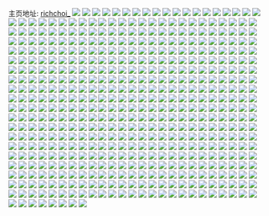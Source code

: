 主页地址: [richchoi_](https://weibo.com/u/5309980436) 
![](https://wx4.sinaimg.cn/mw2000/005Nm8tKgy1h9pk8txgllj30u01400z6.jpg) 
![](https://wx4.sinaimg.cn/mw2000/005Nm8tKgy1h9pk8vg5ffj30u00u0n3h.jpg) 
![](https://wx4.sinaimg.cn/mw2000/005Nm8tKgy1h9pk8tgv6hj30u0140akf.jpg) 
![](https://wx4.sinaimg.cn/mw2000/005Nm8tKgy1h9pk8uibvbj30u01c40zq.jpg) 
![](https://wx4.sinaimg.cn/mw2000/005Nm8tKly1h9nf354ruaj31s035s1kz.jpg) 
![](https://wx4.sinaimg.cn/mw2000/005Nm8tKly1h9nf3k0vruj32c0340kjm.jpg) 
![](https://wx4.sinaimg.cn/mw2000/005Nm8tKly1h9nf396wrhj32c0340u0y.jpg) 
![](https://wx4.sinaimg.cn/mw2000/005Nm8tKly1h9nf4o0bbkj32c03401ky.jpg) 
![](https://wx4.sinaimg.cn/mw2000/005Nm8tKly1h9nf2z9wl0j31lv35q1ky.jpg) 
![](https://wx4.sinaimg.cn/mw2000/005Nm8tKly1h9nf41la4qj32c0340e83.jpg) 
![](https://wx4.sinaimg.cn/mw2000/005Nm8tKly1h9nf361cu5j32c033ze81.jpg) 
![](https://wx4.sinaimg.cn/mw2000/005Nm8tKly1h9nf4locy4j32c0340hdu.jpg) 
![](https://wx4.sinaimg.cn/mw2000/005Nm8tKly1h9nf39z7v4j32c0340u0x.jpg) 
![](https://wx4.sinaimg.cn/mw2000/005Nm8tKly1h9lttdtbg4j30u01407cr.jpg) 
![](https://wx4.sinaimg.cn/mw2000/005Nm8tKly1h9ltte62ydj30u013j14k.jpg) 
![](https://wx4.sinaimg.cn/mw2000/005Nm8tKly1h9lttdfk9wj30u01hw12p.jpg) 
![](https://wx4.sinaimg.cn/mw2000/005Nm8tKly1h9ltteimlrj30u00yp47m.jpg) 
![](https://wx4.sinaimg.cn/mw2000/005Nm8tKly1h9ljsphlxej30u01hctpz.jpg) 
![](https://wx4.sinaimg.cn/mw2000/005Nm8tKly1h9ljsruvvhj31400u0wmw.jpg) 
![](https://wx4.sinaimg.cn/mw2000/005Nm8tKly1h9ljsonlxqj30u01hcto9.jpg) 
![](https://wx4.sinaimg.cn/mw2000/005Nm8tKly1h9ljsqdetrj30u01hcqe8.jpg) 
![](https://wx4.sinaimg.cn/mw2000/005Nm8tKly1h9jqv19dfcj30zo256hdt.jpg) 
![](https://wx4.sinaimg.cn/mw2000/005Nm8tKly1h9iqdxhmtmj31s035shdu.jpg) 
![](https://wx4.sinaimg.cn/mw2000/005Nm8tKly1h9impwjbj8j31vm2pq4qr.jpg) 
![](https://wx4.sinaimg.cn/mw2000/005Nm8tKly1h9impzqbf8j32c03407wj.jpg) 
![](https://wx4.sinaimg.cn/mw2000/005Nm8tKly1h9impmkasqj33402c07wj.jpg) 
![](https://wx4.sinaimg.cn/mw2000/005Nm8tKly1h9imq3umcbj33402c0u0y.jpg) 
![](https://wx4.sinaimg.cn/mw2000/005Nm8tKly1h9impu5xxlj32c0340e83.jpg) 
![](https://wx4.sinaimg.cn/mw2000/005Nm8tKly1h9imq28xbsj31xq2tsb2b.jpg) 
![](https://wx4.sinaimg.cn/mw2000/005Nm8tKgy1h9bv3zdz6hj31o22csqv5.jpg) 
![](https://wx4.sinaimg.cn/mw2000/005Nm8tKgy1h9bv40e2egj31w32z84qq.jpg) 
![](https://wx4.sinaimg.cn/mw2000/005Nm8tKgy1h95m54g3eaj30k00zktgl.jpg) 
![](https://wx4.sinaimg.cn/mw2000/005Nm8tKgy1h93d2x6og2j30u0140jwp.jpg) 
![](https://wx4.sinaimg.cn/mw2000/005Nm8tKgy1h8xryt47y1j30zo2564b5.jpg) 
![](https://wx4.sinaimg.cn/mw2000/005Nm8tKgy1h8xjci5klhj30v01b7aes.jpg) 
![](https://wx4.sinaimg.cn/mw2000/005Nm8tKgy1h8v6m0t0hsj30vx0qegrx.jpg) 
![](https://wx4.sinaimg.cn/mw2000/005Nm8tKgy1h8qlnekcmej328d31rnpd.jpg) 
![](https://wx4.sinaimg.cn/mw2000/005Nm8tKgy1h8pxassg16j31jk2qkkey.jpg) 
![](https://wx4.sinaimg.cn/mw2000/005Nm8tKgy1h8pxatgxhbj31jk2ji1kx.jpg) 
![](https://wx4.sinaimg.cn/mw2000/005Nm8tKgy1h8pxas54xaj30u013zwk2.jpg) 
![](https://wx4.sinaimg.cn/mw2000/005Nm8tKgy1h8pxau2hopj30u049n7wh.jpg) 
![](https://wx4.sinaimg.cn/mw2000/005Nm8tKgy1h8nbj2a69zj31bf0zkgte.jpg) 
![](https://wx4.sinaimg.cn/mw2000/005Nm8tKgy1h8l1tgv6qyj30zo256q98.jpg) 
![](https://wx4.sinaimg.cn/mw2000/005Nm8tKgy1h8k2utgraaj30sg1dndmb.jpg) 
![](https://wx4.sinaimg.cn/mw2000/005Nm8tKgy1h8k2uuafcqj30wh1l6qcq.jpg) 
![](https://wx4.sinaimg.cn/mw2000/005Nm8tKgy1h8k2utwldsj30wh1ki11g.jpg) 
![](https://wx4.sinaimg.cn/mw2000/005Nm8tKgy1h8gifz5jyfj30zo2567wh.jpg) 
![](https://wx4.sinaimg.cn/mw2000/005Nm8tKgy1h8gig2vp75j30zo2567wh.jpg) 
![](https://wx4.sinaimg.cn/mw2000/005Nm8tKgy1h8gig5gty4j30zo2564qp.jpg) 
![](https://wx4.sinaimg.cn/mw2000/005Nm8tKgy1h8gig9hmppj30zo256kjl.jpg) 
![](https://wx4.sinaimg.cn/mw2000/005Nm8tKgy1h8gigd5z27j30zo256b29.jpg) 
![](https://wx4.sinaimg.cn/mw2000/005Nm8tKgy1h8giggex5ej30zo2561kx.jpg) 
![](https://wx4.sinaimg.cn/mw2000/005Nm8tKgy1h886ih4p9oj30zo2561bs.jpg) 
![](https://wx4.sinaimg.cn/mw2000/005Nm8tKgy1h886ihyvy5j30zo1b9wkp.jpg) 
![](https://wx4.sinaimg.cn/mw2000/005Nm8tKgy1h886iijrjcj30zo0ve0ww.jpg) 
![](https://wx4.sinaimg.cn/mw2000/005Nm8tKgy1h886ij55shj30zm0rttbi.jpg) 
![](https://wx4.sinaimg.cn/mw2000/005Nm8tKgy1h886ijje8dj30zm0j4myc.jpg) 
![](https://wx4.sinaimg.cn/mw2000/005Nm8tKgy1h886ikd52rj30zm0updiy.jpg) 
![](https://wx4.sinaimg.cn/mw2000/005Nm8tKgy1h7zybcm5k0j30vr0ozgpk.jpg) 
![](https://wx4.sinaimg.cn/mw2000/005Nm8tKgy1h7ww788hmkj32ak317u0x.jpg) 
![](https://wx4.sinaimg.cn/mw2000/005Nm8tKgy1h7pydeofmbj30tu13u45q.jpg) 
![](https://wx4.sinaimg.cn/mw2000/005Nm8tKgy1h7mld44faaj33402c0x6p.jpg) 
![](https://wx4.sinaimg.cn/mw2000/005Nm8tKgy1h7lco1oummj310j1a47me.jpg) 
![](https://wx4.sinaimg.cn/mw2000/005Nm8tKgy1h7ksfwrngmj30t50feac5.jpg) 
![](https://wx4.sinaimg.cn/mw2000/005Nm8tKgy1h7ksftyoe8j328r315u0x.jpg) 
![](https://wx4.sinaimg.cn/mw2000/005Nm8tKgy1h7iqz0zhmrj30u00pagnv.jpg) 
![](https://wx4.sinaimg.cn/mw2000/005Nm8tKgy1h7g5aqkhsdj30j80j2acl.jpg) 
![](https://wx4.sinaimg.cn/mw2000/005Nm8tKgy1h7g5atvvy2j33402c04qr.jpg) 
![](https://wx4.sinaimg.cn/mw2000/005Nm8tKgy1h7g5av5xosj311t12on98.jpg) 
![](https://wx4.sinaimg.cn/mw2000/005Nm8tKgy1h7dfjx79sbj30qh0xj11m.jpg) 
![](https://wx4.sinaimg.cn/mw2000/005Nm8tKgy1h7dfjws1agj31g91xo1ct.jpg) 
![](https://wx4.sinaimg.cn/mw2000/005Nm8tKgy1h7dfjwb4ypj31ja1dqaty.jpg) 
![](https://wx4.sinaimg.cn/mw2000/005Nm8tKgy1h7cp8kjd2gj30zm0ngjvj.jpg) 
![](https://wx4.sinaimg.cn/mw2000/005Nm8tKgy1h7cp8lb9osj30zn14vmya.jpg) 
![](https://wx4.sinaimg.cn/mw2000/005Nm8tKgy1h7bvgxv1g1j30tf1f2txy.jpg) 
![](https://wx4.sinaimg.cn/mw2000/005Nm8tKgy1h7bvhkk5oij32c02c0npd.jpg) 
![](https://wx4.sinaimg.cn/mw2000/005Nm8tKgy1h7bvgrilewj32c03407wk.jpg) 
![](https://wx4.sinaimg.cn/mw2000/005Nm8tKgy1h7bmyt748nj30q60zmdij.jpg) 
![](https://wx4.sinaimg.cn/mw2000/005Nm8tKgy1h7bmyre9maj32ai2ai1ky.jpg) 
![](https://wx4.sinaimg.cn/mw2000/005Nm8tKgy1h7bmzuzss8j32ho1va16s.jpg) 
![](https://wx4.sinaimg.cn/mw2000/005Nm8tKgy1h76c457asbj30zo256ne8.jpg) 
![](https://wx4.sinaimg.cn/mw2000/005Nm8tKgy1h75y6lgqjij31tu2uvu0x.jpg) 
![](https://wx4.sinaimg.cn/mw2000/005Nm8tKgy1h75y6pb24aj32c0340qv7.jpg) 
![](https://wx4.sinaimg.cn/mw2000/005Nm8tKgy1h75y6sztuwj323x2xr1ky.jpg) 
![](https://wx4.sinaimg.cn/mw2000/005Nm8tKgy1h75y6ng2mlj32c03407wi.jpg) 
![](https://wx4.sinaimg.cn/mw2000/005Nm8tKgy1h73q3cyqjnj31351g7tdj.jpg) 
![](https://wx4.sinaimg.cn/mw2000/005Nm8tKgy1h6vk64vr1wj30zo256qv5.jpg) 
![](https://wx4.sinaimg.cn/mw2000/005Nm8tKgy1h6tcw23m1lj326t33wx6q.jpg) 
![](https://wx4.sinaimg.cn/mw2000/005Nm8tKgy1h6tcvy8prij32k21pl1ky.jpg) 
![](https://wx4.sinaimg.cn/mw2000/005Nm8tKgy1h6tcvx6wj4j34mo3344qw.jpg) 
![](https://wx4.sinaimg.cn/mw2000/005Nm8tKgy1h6kaol6xl5j316o1kwtoq.jpg) 
![](https://wx4.sinaimg.cn/mw2000/005Nm8tKgy1h6kaomlvrej31ji2884qp.jpg) 
![](https://wx4.sinaimg.cn/mw2000/005Nm8tKgy1h6kaok92fxj30zm0jxdm1.jpg) 
![](https://wx4.sinaimg.cn/mw2000/005Nm8tKgy1h6kaone9t2j30u01swmz7.jpg) 
![](https://wx4.sinaimg.cn/mw2000/005Nm8tKgy1h6k1ktfzepj32c0340hdv.jpg) 
![](https://wx4.sinaimg.cn/mw2000/005Nm8tKgy1h6k19t2ehtj31401kwn9u.jpg) 
![](https://wx4.sinaimg.cn/mw2000/005Nm8tKly1h6itjo3nl2j30k00zkq3j.jpg) 
![](https://wx4.sinaimg.cn/mw2000/005Nm8tKgy1h6gtfmuiroj31vt1ujh5x.jpg) 
![](https://wx4.sinaimg.cn/mw2000/005Nm8tKgy1h6gtfg8bwsj31sc2dsnpd.jpg) 
![](https://wx4.sinaimg.cn/mw2000/005Nm8tKgy1h6gtfo13ilj31kw16ob29.jpg) 
![](https://wx4.sinaimg.cn/mw2000/005Nm8tKgy1h6gtftl73sj32c0340npg.jpg) 
![](https://wx4.sinaimg.cn/mw2000/005Nm8tKgy1h6gtfqgopnj33402c0b2b.jpg) 
![](https://wx4.sinaimg.cn/mw2000/005Nm8tKgy1h6gtfkzdnrj32801o0b29.jpg) 
![](https://wx4.sinaimg.cn/mw2000/005Nm8tKgy1h6gtn0ec9aj335s2dc7wl.jpg) 
![](https://wx4.sinaimg.cn/mw2000/005Nm8tKgy1h6d8msrge8j32bd2hzx6p.jpg) 
![](https://wx4.sinaimg.cn/mw2000/005Nm8tKgy1h6d8mqtd6cj30zo256q4q.jpg) 
![](https://wx4.sinaimg.cn/mw2000/005Nm8tKgy1h6d8mu9yq1j324q2mm4qq.jpg) 
![](https://wx4.sinaimg.cn/mw2000/005Nm8tKgy1h6axwjxfhej32c02c0x6p.jpg) 
![](https://wx4.sinaimg.cn/mw2000/005Nm8tKgy1h6axwiew3rj32aa2aa7wi.jpg) 
![](https://wx4.sinaimg.cn/mw2000/005Nm8tKgy1h68fo3cxypj31kk263as8.jpg) 
![](https://wx4.sinaimg.cn/mw2000/005Nm8tKgy1h672yjtmblj32c02tknmu.jpg) 
![](https://wx4.sinaimg.cn/mw2000/005Nm8tKgy1h66izk8mbwj32b831ckjl.jpg) 
![](https://wx4.sinaimg.cn/mw2000/005Nm8tKgy1h652zighzfj32c0340b2a.jpg) 
![](https://wx4.sinaimg.cn/mw2000/005Nm8tKgy1h6405b154pj315s1kw1jz.jpg) 
![](https://wx4.sinaimg.cn/mw2000/005Nm8tKgy1h62w3lt9znj32bz2bzhdt.jpg) 
![](https://wx4.sinaimg.cn/mw2000/005Nm8tKgy1h62w3w4vzuj32c02c04qq.jpg) 
![](https://wx4.sinaimg.cn/mw2000/005Nm8tKgy1h62w3nw1lej32c02c0x6q.jpg) 
![](https://wx4.sinaimg.cn/mw2000/005Nm8tKgy1h62w3qu2xdj32c02c0e84.jpg) 
![](https://wx4.sinaimg.cn/mw2000/005Nm8tKgy1h62w3stxtfj32c02c0kjm.jpg) 
![](https://wx4.sinaimg.cn/mw2000/005Nm8tKgy1h62w3k9tzej32c02c0npe.jpg) 
![](https://wx4.sinaimg.cn/mw2000/005Nm8tKgy1h5z2l9yqe1j32c02c0x6p.jpg) 
![](https://wx4.sinaimg.cn/mw2000/005Nm8tKgy1h5z2lfwlnkj32c02c0ang.jpg) 
![](https://wx4.sinaimg.cn/mw2000/005Nm8tKgy1h5z2lpqq74j31hc0u0k0u.jpg) 
![](https://wx4.sinaimg.cn/mw2000/005Nm8tKgy1h5wtfxjdn9j30zo256jzk.jpg) 
![](https://wx4.sinaimg.cn/mw2000/005Nm8tKgy1h5twsaovzxj329u2sr43e.jpg) 
![](https://wx4.sinaimg.cn/mw2000/005Nm8tKgy1h5twscf626j31mv1mv7np.jpg) 
![](https://wx4.sinaimg.cn/mw2000/005Nm8tKgy1h5twscu6l3j30pz0yndh6.jpg) 
![](https://wx4.sinaimg.cn/mw2000/005Nm8tKgy1h5twsdfq1nj30up1uegqi.jpg) 
![](https://wx4.sinaimg.cn/mw2000/005Nm8tKgy1h5twsdxprwj30qt10t0wd.jpg) 
![](https://wx4.sinaimg.cn/mw2000/005Nm8tKgy1h5twsegxhzj30t81fygpd.jpg) 
![](https://wx4.sinaimg.cn/mw2000/005Nm8tKgy1h5twsfauygj31371g9e6j.jpg) 
![](https://wx4.sinaimg.cn/mw2000/005Nm8tKgy1h5twsgdfzgj30sq12bk06.jpg) 
![](https://wx4.sinaimg.cn/mw2000/005Nm8tKgy1h5twsfsuh0j30se11vthu.jpg) 
![](https://wx4.sinaimg.cn/mw2000/005Nm8tKgy1h5thtkmwtfj316o1kwqi1.jpg) 
![](https://wx4.sinaimg.cn/mw2000/005Nm8tKgy1h5thtm0n5jj31om2zru0x.jpg) 
![](https://wx4.sinaimg.cn/mw2000/005Nm8tKgy1h5r9bnm6m3j30zo256h7p.jpg) 
![](https://wx4.sinaimg.cn/mw2000/005Nm8tKgy1h5qx8gqwqaj32c02c07d6.jpg) 
![](https://wx4.sinaimg.cn/mw2000/005Nm8tKgy1h5qx8nt5nzj30u00u0wo3.jpg) 
![](https://wx4.sinaimg.cn/mw2000/005Nm8tKgy1h5pnt68m7lj30tz118go6.jpg) 
![](https://wx4.sinaimg.cn/mw2000/005Nm8tKgy1h5j0xltubhj30ff0he3zn.jpg) 
![](https://wx4.sinaimg.cn/mw2000/005Nm8tKgy1h5j0x1qzl0j30zk1begsx.jpg) 
![](https://wx4.sinaimg.cn/mw2000/005Nm8tKgy1h5j0xfezh3j32c0340npf.jpg) 
![](https://wx4.sinaimg.cn/mw2000/005Nm8tKgy1h5etrsy03pj32c033zkjn.jpg) 
![](https://wx4.sinaimg.cn/mw2000/005Nm8tKgy1h5etruxav7j32bz2bznpd.jpg) 
![](https://wx4.sinaimg.cn/mw2000/005Nm8tKgy1h5etrpwgj6j32c02c01ky.jpg) 
![](https://wx4.sinaimg.cn/mw2000/005Nm8tKgy1h5etrqku4mj31kw1kwtu7.jpg) 
![](https://wx4.sinaimg.cn/mw2000/005Nm8tKgy1h5bw2jhn4yj31sc2dsb29.jpg) 
![](https://wx4.sinaimg.cn/mw2000/005Nm8tKgy1h5b8w07wo8j32c03401kz.jpg) 
![](https://wx4.sinaimg.cn/mw2000/005Nm8tKgy1h5b8vx4ycgj32c03401kz.jpg) 
![](https://wx4.sinaimg.cn/mw2000/005Nm8tKgy1h59wtetitsj32c03404qs.jpg) 
![](https://wx4.sinaimg.cn/mw2000/005Nm8tKgy1h59wtq4ggyj32c0340e83.jpg) 
![](https://wx4.sinaimg.cn/mw2000/005Nm8tKgy1h56lcw3psrj328x33x7wi.jpg) 
![](https://wx4.sinaimg.cn/mw2000/005Nm8tKgy1h54eg5ii2oj31ql2ay1kx.jpg) 
![](https://wx4.sinaimg.cn/mw2000/005Nm8tKgy1h54eg4vh0qj32572uehdu.jpg) 
![](https://wx4.sinaimg.cn/mw2000/005Nm8tKgy1h54eg6myryj32c033jkjm.jpg) 
![](https://wx4.sinaimg.cn/mw2000/005Nm8tKgy1h4zdwzliwbj31ns1munki.jpg) 
![](https://wx4.sinaimg.cn/mw2000/005Nm8tKgy1h4euedi64aj32c03407wj.jpg) 
![](https://wx4.sinaimg.cn/mw2000/005Nm8tKgy1h4eueou7zlj334023d1ky.jpg) 
![](https://wx4.sinaimg.cn/mw2000/005Nm8tKgy1h46bcr68rgj30mi0u00z9.jpg) 
![](https://wx4.sinaimg.cn/mw2000/005Nm8tKgy1h46bcpe9duj32c03407wi.jpg) 
![](https://wx4.sinaimg.cn/mw2000/005Nm8tKgy1h45ny0pz38j30zo2567c5.jpg) 
![](https://wx4.sinaimg.cn/mw2000/005Nm8tKgy1h456qg7eu1j31ba0zg79r.jpg) 
![](https://wx4.sinaimg.cn/mw2000/005Nm8tKgy1h456qf0m2qj32c0340npe.jpg) 
![](https://wx4.sinaimg.cn/mw2000/005Nm8tKgy1h456qh72bsj31ba0zg0zu.jpg) 
![](https://wx4.sinaimg.cn/mw2000/005Nm8tKgy1h456qcl4dgj31ba0zgwl9.jpg) 
![](https://wx4.sinaimg.cn/mw2000/005Nm8tKgy1h456tm2qqwj31ba0zgqct.jpg) 
![](https://wx4.sinaimg.cn/mw2000/005Nm8tKgy1h456tl8ko1j30u01hcgxo.jpg) 
![](https://wx4.sinaimg.cn/mw2000/005Nm8tKgy1h3zv67sulnj30zo0zodfy.jpg) 
![](https://wx4.sinaimg.cn/mw2000/005Nm8tKgy1h3zv686kmrj30zo0zodfy.jpg) 
![](https://wx4.sinaimg.cn/mw2000/005Nm8tKgy1h3zv5wvd8yj30zo0zodfy.jpg) 
![](https://wx4.sinaimg.cn/mw2000/005Nm8tKgy1h3zlps3zf0j31bb0qlgz5.jpg) 
![](https://wx4.sinaimg.cn/mw2000/005Nm8tKgy1h3tw6f95t4j328m28mnpd.jpg) 
![](https://wx4.sinaimg.cn/mw2000/005Nm8tKgy1h3tw6h1wyhj32bz2bz7wh.jpg) 
![](https://wx4.sinaimg.cn/mw2000/005Nm8tKgy1h3tw6cj8q5j32342oa1kx.jpg) 
![](https://wx4.sinaimg.cn/mw2000/005Nm8tKgy1h3owq9am9hj316o1kgnel.jpg) 
![](https://wx4.sinaimg.cn/mw2000/005Nm8tKgy1h3owqc60f8j31gk35stro.jpg) 
![](https://wx4.sinaimg.cn/mw2000/005Nm8tKgy1h3dazp123rj30u01hcqaj.jpg) 
![](https://wx4.sinaimg.cn/mw2000/005Nm8tKgy1h3dazph1asj30u10u0406.jpg) 
![](https://wx4.sinaimg.cn/mw2000/005Nm8tKgy1h3dazoairoj30ra1cjq9c.jpg) 
![](https://wx4.sinaimg.cn/mw2000/005Nm8tKgy1h2qhff1m0zj32560zoap8.jpg) 
![](https://wx4.sinaimg.cn/mw2000/005Nm8tKgy1h227fv7do9j30u01aedpf.jpg) 
![](https://wx4.sinaimg.cn/mw2000/005Nm8tKgy1h1yus4blbnj30u01sxair.jpg) 
![](https://wx4.sinaimg.cn/mw2000/005Nm8tKgy1h1yus6qr8cj30u80u0jul.jpg) 
![](https://wx4.sinaimg.cn/mw2000/005Nm8tKgy1h1ja5dfvo8j30zn1bbn8f.jpg) 
![](https://wx4.sinaimg.cn/mw2000/005Nm8tKgy1h1ja5czddnj30wv179dmq.jpg) 
![](https://wx4.sinaimg.cn/mw2000/005Nm8tKgy1h1ja5dvnoej30ny0vxdlr.jpg) 
![](https://wx4.sinaimg.cn/mw2000/005Nm8tKgy1h1ja5elnrqj30zn19iwus.jpg) 
![](https://wx4.sinaimg.cn/mw2000/005Nm8tKgy1h1ffvvdeaqj31o0280kjl.jpg) 
![](https://wx4.sinaimg.cn/mw2000/005Nm8tKgy1h1ffvszdshj31o0280kjl.jpg) 
![](https://wx4.sinaimg.cn/mw2000/005Nm8tKgy1h1ffvr5v22j31o0280e81.jpg) 
![](https://wx4.sinaimg.cn/mw2000/005Nm8tKgy1h1ffw1mur9j31o0280b29.jpg) 
![](https://wx4.sinaimg.cn/mw2000/005Nm8tKgy1h0sa22z8u8j326a2u1qv5.jpg) 
![](https://wx4.sinaimg.cn/mw2000/005Nm8tKgy1h0li38u033j30u0140jxn.jpg) 
![](https://wx4.sinaimg.cn/mw2000/005Nm8tKgy1h0lhys4epsj31400u0tfi.jpg) 
![](https://wx4.sinaimg.cn/mw2000/005Nm8tKgy1h0lhyrnp42j30u014iwnl.jpg) 
![](https://wx4.sinaimg.cn/mw2000/005Nm8tKgy1h0lhysjnglj30u015g13y.jpg) 
![](https://wx4.sinaimg.cn/mw2000/005Nm8tKgy1h0lhyra229j31f20u04c2.jpg) 
![](https://wx4.sinaimg.cn/mw2000/005Nm8tKgy1h07hk5vbg5j30u015uafo.jpg) 
![](https://wx4.sinaimg.cn/mw2000/005Nm8tKgy1h07hk6dim8j30u0140k13.jpg) 
![](https://wx4.sinaimg.cn/mw2000/b10c1bc2ly1h04zn254fdj208c08c749.jpg) 
![](https://wx4.sinaimg.cn/mw2000/005Nm8tKgy1h00hubrlgvj331e31ehdw.jpg) 
![](https://wx4.sinaimg.cn/mw2000/005Nm8tKgy1h00cjfya7kj30u0140jzd.jpg) 
![](https://wx4.sinaimg.cn/mw2000/005Nm8tKgy1gzz7ikj4pvj328232tqv5.jpg) 
![](https://wx4.sinaimg.cn/mw2000/005Nm8tKgy1gzz7it24aaj33402c07wi.jpg) 
![](https://wx4.sinaimg.cn/mw2000/005Nm8tKgy1gzz7iuumc4j33402c0npe.jpg) 
![](https://wx4.sinaimg.cn/mw2000/005Nm8tKgy1gzz7iou8ahj33402c0qv5.jpg) 
![](https://wx4.sinaimg.cn/mw2000/005Nm8tKgy1gzz7j0m0jnj32nm2nmqv8.jpg) 
![](https://wx4.sinaimg.cn/mw2000/005Nm8tKgy1gzz7inj5s7j32wu24bx6q.jpg) 
![](https://wx4.sinaimg.cn/mw2000/005Nm8tKgy1gzz7ir2g9kj32o926znpf.jpg) 
![](https://wx4.sinaimg.cn/mw2000/005Nm8tKgy1gzz7iw8lj1j32m61v7npd.jpg) 
![](https://wx4.sinaimg.cn/mw2000/005Nm8tKgy1gzz7ilmr09j32c03401ky.jpg) 
![](https://wx4.sinaimg.cn/mw2000/005Nm8tKgy1gzpsdedzcvj30zm17darg.jpg) 
![](https://wx4.sinaimg.cn/mw2000/005Nm8tKgy1gzpsdrn64vj30u40u0jtl.jpg) 
![](https://wx4.sinaimg.cn/mw2000/005Nm8tKly1gz52u21x53j310b1cfk70.jpg) 
![](https://wx4.sinaimg.cn/mw2000/005Nm8tKly1gz3yf3cmrpj329v29v4qt.jpg) 
![](https://wx4.sinaimg.cn/mw2000/005Nm8tKly1gz3yf5y0auj30zm150woe.jpg) 
![](https://wx4.sinaimg.cn/mw2000/005Nm8tKly1gz3yfh9ufnj31sc2dshdv.jpg) 
![](https://wx4.sinaimg.cn/mw2000/005Nm8tKly1gz3yfccvv9j31yb2o4hdw.jpg) 
![](https://wx4.sinaimg.cn/mw2000/005Nm8tKly1gz3yf5bqijj32c02nue82.jpg) 
![](https://wx4.sinaimg.cn/mw2000/005Nm8tKgy1gyofuswtncj329b2rzb29.jpg) 
![](https://wx4.sinaimg.cn/mw2000/005Nm8tKgy1gyofuxqy6yj31ny29u7wh.jpg) 
![](https://wx4.sinaimg.cn/mw2000/005Nm8tKgy1gyofvc81a4j30zo2561ky.jpg) 
![](https://wx4.sinaimg.cn/mw2000/005Nm8tKgy1gyofulwpnjj31vp19c4qp.jpg) 
![](https://wx4.sinaimg.cn/mw2000/005Nm8tKgy1gygiibz0rej30sg0sg48i.jpg) 
![](https://wx4.sinaimg.cn/mw2000/005Nm8tKgy1gygiitent6j31nn1nn4qp.jpg) 
![](https://wx4.sinaimg.cn/mw2000/005Nm8tKgy1gygiiakrivj31o02801ky.jpg) 
![](https://wx4.sinaimg.cn/mw2000/005Nm8tKgy1gygiiigk4mj30sg0sgdrn.jpg) 
![](https://wx4.sinaimg.cn/mw2000/005Nm8tKgy1gy3zsfe6jkj30mi0u0438.jpg) 
![](https://wx4.sinaimg.cn/mw2000/005Nm8tKgy1gy0l3zovc5j30u00zbgos.jpg) 
![](https://wx4.sinaimg.cn/mw2000/005Nm8tKgy1gy0l5rnq4aj30u013zgtj.jpg) 
![](https://wx4.sinaimg.cn/mw2000/005Nm8tKgy1gxzu0fynwbj33402c0kjn.jpg) 
![](https://wx4.sinaimg.cn/mw2000/005Nm8tKgy1gxzu0i8jsvj31sc2ds7wh.jpg) 
![](https://wx4.sinaimg.cn/mw2000/005Nm8tKgy1gxzu0kd36rj331s21tu0x.jpg) 
![](https://wx4.sinaimg.cn/mw2000/005Nm8tKgy1gxzu0acrrpj31w02iob29.jpg) 
![](https://wx4.sinaimg.cn/mw2000/005Nm8tKgy1gxzu0dh389j32le1uqx6p.jpg) 
![](https://wx4.sinaimg.cn/mw2000/005Nm8tKgy1gxzu0c1bg7j325r1u2kjl.jpg) 
![](https://wx4.sinaimg.cn/mw2000/005Nm8tKgy1gxzu0mo636j31o02801kx.jpg) 
![](https://wx4.sinaimg.cn/mw2000/005Nm8tKgy1gx4lizq03xj30u00u0tha.jpg) 
![](https://wx4.sinaimg.cn/mw2000/005Nm8tKgy1gx4lj175mqj30u0140ajy.jpg) 
![](https://wx4.sinaimg.cn/mw2000/005Nm8tKgy1gx4liy42j6j30u00u0wnk.jpg) 
![](https://wx4.sinaimg.cn/mw2000/005Nm8tKgy1gx4lklfdibj30u0140ahu.jpg) 
![](https://wx4.sinaimg.cn/mw2000/005Nm8tKgy1gx4lj24ed0j30u0140ak5.jpg) 
![](https://wx4.sinaimg.cn/mw2000/005Nm8tKgy1gx4liyxb2ij30u012nwpo.jpg) 
![](https://wx4.sinaimg.cn/mw2000/005Nm8tKgy1gx4lj2vgyvj30u0140wk4.jpg) 
![](https://wx4.sinaimg.cn/mw2000/005Nm8tKgy1gx4lixcbl7j30u0140gtb.jpg) 
![](https://wx4.sinaimg.cn/mw2000/005Nm8tKgy1gx4lj0jd0ij30u01407g9.jpg) 
![](https://wx4.sinaimg.cn/mw2000/005Nm8tKgy1gwzx9cd7cij32bz2bz7wj.jpg) 
![](https://wx4.sinaimg.cn/mw2000/005Nm8tKgy1gwzxbl0l4ej329n2z0kjn.jpg) 
![](https://wx4.sinaimg.cn/mw2000/005Nm8tKgy1gwzx9if0bqj32c0340u0y.jpg) 
![](https://wx4.sinaimg.cn/mw2000/005Nm8tKgy1gwzx9ogq3jj32c03401kz.jpg) 
![](https://wx4.sinaimg.cn/mw2000/005Nm8tKgy1gwzxa5q2zxj32c0340hdv.jpg) 
![](https://wx4.sinaimg.cn/mw2000/005Nm8tKly1gvtmq5c2s6j33402c0qv6.jpg) 
![](https://wx4.sinaimg.cn/mw2000/005Nm8tKly1gvtor136zkj32c0340kjm.jpg) 
![](https://wx4.sinaimg.cn/mw2000/005Nm8tKly1gvtmqpjndtj33402c07wi.jpg) 
![](https://wx4.sinaimg.cn/mw2000/005Nm8tKgy1gvtor67uldj33402c0e82.jpg) 
![](https://wx4.sinaimg.cn/mw2000/005Nm8tKgy1gvtorb73g9j31sc2ds4qq.jpg) 
![](https://wx4.sinaimg.cn/mw2000/005Nm8tKgy1gvtorj4bwdj32bz30iqv6.jpg) 
![](https://wx4.sinaimg.cn/mw2000/005Nm8tKgy1gvtorlwh7fj32c0340npe.jpg) 
![](https://wx4.sinaimg.cn/mw2000/005Nm8tKgy1gvtoronwurj32c03404qr.jpg) 
![](https://wx4.sinaimg.cn/mw2000/005Nm8tKgy1gvtoqzyvasj32c03401l0.jpg) 
![](https://wx4.sinaimg.cn/mw2000/005Nm8tKly1gvjdy2tpw5j620p2ud1ky02.jpg) 
![](https://wx4.sinaimg.cn/mw2000/005Nm8tKly1gvjdxvup7xj60wh133ak102.jpg) 
![](https://wx4.sinaimg.cn/mw2000/005Nm8tKly1gvjdy1yzpnj621g2bg1kx02.jpg) 
![](https://wx4.sinaimg.cn/mw2000/005Nm8tKly1gvjdy18f4uj626b35sqv702.jpg) 
![](https://wx4.sinaimg.cn/mw2000/005Nm8tKly1gvjdxyk7y0j62bz2c0hdv02.jpg) 
![](https://wx4.sinaimg.cn/mw2000/005Nm8tKly1gvjdy822auj628z2yvb2e02.jpg) 
![](https://wx4.sinaimg.cn/mw2000/005Nm8tKgy1gv773z1as2j60wi1ycnpd02.jpg) 
![](https://wx4.sinaimg.cn/mw2000/005Nm8tKgy1gv773wc14aj60wi1yckjl02.jpg) 
![](https://wx4.sinaimg.cn/mw2000/005Nm8tKgy1gv7740qfrsj60wi1yce7r02.jpg) 
![](https://wx4.sinaimg.cn/mw2000/005Nm8tKgy1gv7743ai1lj60wi1yc1ky02.jpg) 
![](https://wx4.sinaimg.cn/mw2000/005Nm8tKgy1gv774lpaq4j60go0g9dhn02.jpg) 
![](https://wx4.sinaimg.cn/mw2000/005Nm8tKgy1gv7745tcd8j61qb2dsu0x02.jpg) 
![](https://wx4.sinaimg.cn/mw2000/005Nm8tKgy1gv73i7sqp1j62c02c07wi02.jpg) 
![](https://wx4.sinaimg.cn/mw2000/005Nm8tKgy1gv73ibudz9j62bz2c7b2b02.jpg) 
![](https://wx4.sinaimg.cn/mw2000/005Nm8tKgy1gv73itn43mj635s35s4qr02.jpg) 
![](https://wx4.sinaimg.cn/mw2000/005Nm8tKgy1gv73ihjskkj62mp1l37wh02.jpg) 
![](https://wx4.sinaimg.cn/mw2000/005Nm8tKgy1gv73ig5btpj62ci2cr7wj02.jpg) 
![](https://wx4.sinaimg.cn/mw2000/005Nm8tKgy1gv73ine9cmj635s35sx6s02.jpg) 
![](https://wx4.sinaimg.cn/mw2000/005Nm8tKgy1gv73lwaa8tj62c0340u0x02.jpg) 
![](https://wx4.sinaimg.cn/mw2000/005Nm8tKgy1gv73iqktgcj62c0340u0y02.jpg) 
![](https://wx4.sinaimg.cn/mw2000/005Nm8tKgy1gv73irzc50j62c0340x6q02.jpg) 
![](https://wx4.sinaimg.cn/mw2000/005Nm8tKgy1guavo5zqqxj60u012vwij02.jpg) 
![](https://wx4.sinaimg.cn/mw2000/005Nm8tKgy1guavo5bid2j60u01227co02.jpg) 
![](https://wx4.sinaimg.cn/mw2000/005Nm8tKgy1guavo6ohu2j60u0140tgt02.jpg) 
![](https://wx4.sinaimg.cn/mw2000/005Nm8tKgy1guavo7c15aj60u013ztfb02.jpg) 
![](https://wx4.sinaimg.cn/mw2000/005Nm8tKgy1guavo480qaj61ef0u0k4o02.jpg) 
![](https://wx4.sinaimg.cn/mw2000/005Nm8tKgy1guavoljql3j60kr0u0gpn02.jpg) 
![](https://wx4.sinaimg.cn/mw2000/005Nm8tKgy1gtt7dnvatmj60u014vq8s02.jpg) 
![](https://wx4.sinaimg.cn/mw2000/005Nm8tKgy1gtt7dlo93ej60u014nq7n02.jpg) 
![](https://wx4.sinaimg.cn/mw2000/005Nm8tKgy1gtt7duaar7j60u014dq9n02.jpg) 
![](https://wx4.sinaimg.cn/mw2000/005Nm8tKgy1gtt7dwaxo5j60u00yatf102.jpg) 
![](https://wx4.sinaimg.cn/mw2000/005Nm8tKgy1gtt7ds16u4j60u01a4wpu02.jpg) 
![](https://wx4.sinaimg.cn/mw2000/005Nm8tKgy1gtt7e0egymj61hc0u0tjg02.jpg) 
![](https://wx4.sinaimg.cn/mw2000/005Nm8tKgy1gtt7e36ls6j60u0140gsq02.jpg) 
![](https://wx4.sinaimg.cn/mw2000/005Nm8tKgy1gtt7djx4r9j60u017swn202.jpg) 
![](https://wx4.sinaimg.cn/mw2000/005Nm8tKgy1gtt7e5qnhuj60u010i10d02.jpg) 
![](https://wx4.sinaimg.cn/mw2000/005Nm8tKly1gtjwhrvy48j30u01407ep.jpg) 
![](https://wx4.sinaimg.cn/mw2000/005Nm8tKly1gtj38wypppj30u0140doi.jpg) 
![](https://wx4.sinaimg.cn/mw2000/005Nm8tKly1gtj38y9shoj30u0140wn5.jpg) 
![](https://wx4.sinaimg.cn/mw2000/005Nm8tKly1gtj38yr3vvj30u0140thi.jpg) 
![](https://wx4.sinaimg.cn/mw2000/005Nm8tKgy1gtebfgddf7j30u014044q.jpg) 
![](https://wx4.sinaimg.cn/mw2000/005Nm8tKgy1gtebfe32kyj30u0140tek.jpg) 
![](https://wx4.sinaimg.cn/mw2000/005Nm8tKgy1gtebfhhikaj30u00u00yp.jpg) 
![](https://wx4.sinaimg.cn/mw2000/005Nm8tKgy1gtebfbst6xj30u0140tfe.jpg) 
![](https://wx4.sinaimg.cn/mw2000/005Nm8tKgy1gtar19xjj9j31y92lonep.jpg) 
![](https://wx4.sinaimg.cn/mw2000/005Nm8tKgy1gtar1arn9kj31o02807ro.jpg) 
![](https://wx4.sinaimg.cn/mw2000/005Nm8tKgy1gtar1968p5j31nz27y1be.jpg) 
![](https://wx4.sinaimg.cn/mw2000/005Nm8tKgy1gtar1crxkzj30wi1ld1kx.jpg) 
![](https://wx4.sinaimg.cn/mw2000/005Nm8tKgy1gtar1ba2pjj30uz18ctqr.jpg) 
![](https://wx4.sinaimg.cn/mw2000/005Nm8tKgy1gtar20tqmzj31sc2dskjl.jpg) 
![](https://wx4.sinaimg.cn/mw2000/005Nm8tKly1gt8o07fiayj60u01h84ce02.jpg) 
![](https://wx4.sinaimg.cn/mw2000/005Nm8tKly1gt8o0fow5sj31kd0u0amo.jpg) 
![](https://wx4.sinaimg.cn/mw2000/005Nm8tKly1gt8o09gnofj30u0140gtp.jpg) 
![](https://wx4.sinaimg.cn/mw2000/005Nm8tKly1gt8o0audfuj30u00u0jwq.jpg) 
![](https://wx4.sinaimg.cn/mw2000/005Nm8tKly1gt8o03ts5bj30u01gttkk.jpg) 
![](https://wx4.sinaimg.cn/mw2000/005Nm8tKly1gt8o0gkhj4j30wh0goq69.jpg) 
![](https://wx4.sinaimg.cn/mw2000/005Nm8tKly1gt8o0ct1vaj30tk0hn0yp.jpg) 
![](https://wx4.sinaimg.cn/mw2000/005Nm8tKly1gt8nzxjjq4j318s0u07fe.jpg) 
![](https://wx4.sinaimg.cn/mw2000/005Nm8tKly1gt8o00vnzuj30u01gz4ca.jpg) 
![](https://wx4.sinaimg.cn/mw2000/005Nm8tKly1gt8282ct15j30u01hcqic.jpg) 
![](https://wx4.sinaimg.cn/mw2000/005Nm8tKly1gt8280xxyrj30u01h0won.jpg) 
![](https://wx4.sinaimg.cn/mw2000/005Nm8tKly1gt8281laedj30u01hck9a.jpg) 
![](https://wx4.sinaimg.cn/mw2000/005Nm8tKly1gt827z8ahsj30u01i6dsi.jpg) 
![](https://wx4.sinaimg.cn/mw2000/005Nm8tKly1gt82806d6wj30u01hcqq4.jpg) 
![](https://wx4.sinaimg.cn/mw2000/005Nm8tKly1gt827yiwiij30u01g6130.jpg) 
![](https://wx4.sinaimg.cn/mw2000/005Nm8tKly1gt7ktupmdaj62c02c0e8402.jpg) 
![](https://wx4.sinaimg.cn/mw2000/005Nm8tKly1gt7ktz6kz2j61o01o04qq02.jpg) 
![](https://wx4.sinaimg.cn/mw2000/005Nm8tKly1gt7ktn2sw9j31st2eg7wj.jpg) 
![](https://wx4.sinaimg.cn/mw2000/005Nm8tKly1gt7ku0b272j30wh17b7id.jpg) 
![](https://wx4.sinaimg.cn/mw2000/005Nm8tKgy1gsquc8z5pxj30u0182ag1.jpg) 
![](https://wx4.sinaimg.cn/mw2000/005Nm8tKly1grp5y58u7hj31o02you0x.jpg) 
![](https://wx4.sinaimg.cn/mw2000/005Nm8tKly1grp5yajewjj326b2wf4qp.jpg) 
![](https://wx4.sinaimg.cn/mw2000/005Nm8tKly1grp5y8uedoj31sc2dsnpk.jpg) 
![](https://wx4.sinaimg.cn/mw2000/005Nm8tKly1grp5y1o03ej31g41xhtqr.jpg) 
![](https://wx4.sinaimg.cn/mw2000/005Nm8tKly1grp5yhztw7j32c03404qq.jpg) 
![](https://wx4.sinaimg.cn/mw2000/005Nm8tKly1grp5ymh3dhj326p2xm11c.jpg) 
![](https://wx4.sinaimg.cn/mw2000/005Nm8tKly1grp5yfbnevj32yo1o0u0x.jpg) 
![](https://wx4.sinaimg.cn/mw2000/005Nm8tKly1grp5ycp4kuj32c0340hdu.jpg) 
![](https://wx4.sinaimg.cn/mw2000/005Nm8tKly1grp5ykqrhij32c0340e82.jpg) 
![](https://wx4.sinaimg.cn/mw2000/005Nm8tKly1grnv1wr457j30u00vidki.jpg) 
![](https://wx4.sinaimg.cn/mw2000/005Nm8tKly1grnv1lck9tj30u0140n7w.jpg) 
![](https://wx4.sinaimg.cn/mw2000/005Nm8tKly1grnv1p4pjqj31400u0doo.jpg) 
![](https://wx4.sinaimg.cn/mw2000/005Nm8tKly1grnv1qdq22j30u0140q7f.jpg) 
![](https://wx4.sinaimg.cn/mw2000/005Nm8tKly1grnv1ri2luj30u0140tji.jpg) 
![](https://wx4.sinaimg.cn/mw2000/005Nm8tKly1grnv1ux2jij318a0u0agb.jpg) 
![](https://wx4.sinaimg.cn/mw2000/005Nm8tKly1grnv2p47ifj60u01407ff02.jpg) 
![](https://wx4.sinaimg.cn/mw2000/005Nm8tKly1grnv1pqqclj30u0140n4q.jpg) 
![](https://wx4.sinaimg.cn/mw2000/005Nm8tKly1grnv1vocw3j30u0140alm.jpg) 
![](https://wx4.sinaimg.cn/mw2000/005Nm8tKly1grmtaqwqerj30u0140qd6.jpg) 
![](https://wx4.sinaimg.cn/mw2000/005Nm8tKly1grmtatee7zj31400u0thz.jpg) 
![](https://wx4.sinaimg.cn/mw2000/005Nm8tKly1grmtasd03nj30u0140wro.jpg) 
![](https://wx4.sinaimg.cn/mw2000/005Nm8tKgy1gpo9t80e4jj31o01o0x6r.jpg) 
![](https://wx4.sinaimg.cn/mw2000/005Nm8tKgy1gpo9tcahjyj31o01o0x6r.jpg) 
![](https://wx4.sinaimg.cn/mw2000/005Nm8tKgy1gpo9tevyk7j31o01o0hdt.jpg) 
![](https://wx4.sinaimg.cn/mw2000/005Nm8tKgy1gpo9tkcau9j31o01o04qp.jpg) 
![](https://wx4.sinaimg.cn/mw2000/005Nm8tKgy1gpmy402v7hj328q28qe85.jpg) 
![](https://wx4.sinaimg.cn/mw2000/005Nm8tKgy1gpmy43v2fvj32bz2c0npi.jpg) 
![](https://wx4.sinaimg.cn/mw2000/005Nm8tKgy1gpmy45mergj32bz2c0b2a.jpg) 
![](https://wx4.sinaimg.cn/mw2000/005Nm8tKgy1gpmy4asjk1j32vw22fkjl.jpg) 
![](https://wx4.sinaimg.cn/mw2000/005Nm8tKgy1gpmy48v3s9j31vc1vce81.jpg) 
![](https://wx4.sinaimg.cn/mw2000/005Nm8tKgy1gpmy4ddylsj31v21v2az1.jpg) 
![](https://wx4.sinaimg.cn/mw2000/005Nm8tKgy1gpmy47bhimj31ie1k4kew.jpg) 
![](https://wx4.sinaimg.cn/mw2000/005Nm8tKgy1gpmy4ffnilj32c02c0e81.jpg) 
![](https://wx4.sinaimg.cn/mw2000/005Nm8tKgy1gpmy4i4gnrj322t22tkjl.jpg) 
![](https://wx4.sinaimg.cn/mw2000/005Nm8tKly1gpjcmydoxnj32802zfqv5.jpg) 
![](https://wx4.sinaimg.cn/mw2000/005Nm8tKgy1gpi6grpnyej331929dnpd.jpg) 
![](https://wx4.sinaimg.cn/mw2000/005Nm8tKgy1gpi6gkt8pbj33402c0nph.jpg) 
![](https://wx4.sinaimg.cn/mw2000/005Nm8tKgy1gpi6gz24e1j320t1gwkjm.jpg) 
![](https://wx4.sinaimg.cn/mw2000/005Nm8tKgy1gpi6gdnqvoj31sg1sgkjn.jpg) 
![](https://wx4.sinaimg.cn/mw2000/005Nm8tKgy1gpi6h02098j30ri0hkgpq.jpg) 
![](https://wx4.sinaimg.cn/mw2000/005Nm8tKgy1gpi6h5jk7hj31o0280qv9.jpg) 
![](https://wx4.sinaimg.cn/mw2000/005Nm8tKgy1gphle7uaf5j32802yo7wi.jpg) 
![](https://wx4.sinaimg.cn/mw2000/005Nm8tKgy1gphle3pyvej32802yo7wj.jpg) 
![](https://wx4.sinaimg.cn/mw2000/005Nm8tKgy1gphle8t7pxj30v90v9ao2.jpg) 
![](https://wx4.sinaimg.cn/mw2000/005Nm8tKgy1gphldzr3e1j32c02c0kjl.jpg) 
![](https://wx4.sinaimg.cn/mw2000/005Nm8tKly1gpgnc6jkccj32z21i7u0x.jpg) 
![](https://wx4.sinaimg.cn/mw2000/005Nm8tKly1gpgmg6oo4wj32yo2yonpl.jpg) 
![](https://wx4.sinaimg.cn/mw2000/005Nm8tKly1gpgmgrmmknj32yo2yonpp.jpg) 
![](https://wx4.sinaimg.cn/mw2000/005Nm8tKly1gpgmhdgjdwj32yo2yohe3.jpg) 
![](https://wx4.sinaimg.cn/mw2000/005Nm8tKly1gpgmf7z7tsj32yo2yo1l7.jpg) 
![](https://wx4.sinaimg.cn/mw2000/005Nm8tKly1gpfz5djk8yj32802yob2e.jpg) 
![](https://wx4.sinaimg.cn/mw2000/005Nm8tKly1gpfz5fv2i8j32802yo1l6.jpg) 
![](https://wx4.sinaimg.cn/mw2000/005Nm8tKly1gpfz5ls191j32802yokjr.jpg) 
![](https://wx4.sinaimg.cn/mw2000/005Nm8tKly1gpfz5joo01j32yo2yohe4.jpg) 
![](https://wx4.sinaimg.cn/mw2000/005Nm8tKly1gpfz5ocykrj32802yoqva.jpg) 
![](https://wx4.sinaimg.cn/mw2000/005Nm8tKly1gpfz5alahqj32yo2yo1l8.jpg) 
![](https://wx4.sinaimg.cn/mw2000/005Nm8tKly1gp3hzbwqruj32801o0hdt.jpg) 
![](https://wx4.sinaimg.cn/mw2000/005Nm8tKly1gp3hzcd83aj30ug0ugju6.jpg) 
![](https://wx4.sinaimg.cn/mw2000/005Nm8tKly1goysog4jy6j31sl2g4qv5.jpg) 
![](https://wx4.sinaimg.cn/mw2000/005Nm8tKly1goxrcy3ezyj31sc1sc1kx.jpg) 
![](https://wx4.sinaimg.cn/mw2000/005Nm8tKly1goxrcyvaolj31r41r41kx.jpg) 
![](https://wx4.sinaimg.cn/mw2000/005Nm8tKly1goxrczdelej31sc2dsdy7.jpg) 
![](https://wx4.sinaimg.cn/mw2000/005Nm8tKly1goxrd1f1p1j32c03401kz.jpg) 
![](https://wx4.sinaimg.cn/mw2000/005Nm8tKly1gowo89waubj31sc2dskjl.jpg) 
![](https://wx4.sinaimg.cn/mw2000/005Nm8tKly1goskuirpxoj32c02c0qv5.jpg) 
![](https://wx4.sinaimg.cn/mw2000/005Nm8tKly1gosktkb0skj32c0340kjn.jpg) 
![](https://wx4.sinaimg.cn/mw2000/005Nm8tKly1goskudij2jj32c02c04qq.jpg) 
![](https://wx4.sinaimg.cn/mw2000/005Nm8tKly1gosku1tuhwj32c0340x6p.jpg) 
![](https://wx4.sinaimg.cn/mw2000/005Nm8tKly1gosku7tbfcj33402c0b2a.jpg) 
![](https://wx4.sinaimg.cn/mw2000/005Nm8tKly1gosktcz22zj32c0340hdt.jpg) 
![](https://wx4.sinaimg.cn/mw2000/005Nm8tKly1gosktv3j5ej33402c0hdt.jpg) 
![](https://wx4.sinaimg.cn/mw2000/005Nm8tKly1goskto75jwj32c02c07wh.jpg) 
![](https://wx4.sinaimg.cn/mw2000/005Nm8tKly1goskupri06j33402c0npd.jpg) 
![](https://wx4.sinaimg.cn/mw2000/005Nm8tKly1goskmgpc0kj325y25yu0x.jpg) 
![](https://wx4.sinaimg.cn/mw2000/005Nm8tKly1goskm3jd2rj32c02c0hd8.jpg) 
![](https://wx4.sinaimg.cn/mw2000/005Nm8tKly1goskm7ucjaj32c0340kjm.jpg) 
![](https://wx4.sinaimg.cn/mw2000/005Nm8tKly1goskmb1wl1j32922zau0x.jpg) 
![](https://wx4.sinaimg.cn/mw2000/005Nm8tKly1gosklzxzhyj31gy1yle81.jpg) 
![](https://wx4.sinaimg.cn/mw2000/005Nm8tKly1goskmdg3zgj32c0340kjm.jpg) 
![](https://wx4.sinaimg.cn/mw2000/005Nm8tKly1goskmfec1nj32c03401kz.jpg) 
![](https://wx4.sinaimg.cn/mw2000/005Nm8tKly1gosknyyxvij32c02c0npe.jpg) 
![](https://wx4.sinaimg.cn/mw2000/005Nm8tKly1gosko2lvwhj32c02c0hdt.jpg) 
![](https://wx4.sinaimg.cn/mw2000/005Nm8tKly1gory78iqeoj32c0340hdv.jpg) 
![](https://wx4.sinaimg.cn/mw2000/005Nm8tKly1gory7dh7yqj32c0340e83.jpg) 
![](https://wx4.sinaimg.cn/mw2000/005Nm8tKly1gory7gfrhcj323u2yphdu.jpg) 
![](https://wx4.sinaimg.cn/mw2000/005Nm8tKly1gory7jc0zoj32c0340qv6.jpg) 
![](https://wx4.sinaimg.cn/mw2000/005Nm8tKly1gorkhek5m6j32a72a7npd.jpg) 
![](https://wx4.sinaimg.cn/mw2000/005Nm8tKly1gorkhg33f0j32c02c0kjl.jpg) 
![](https://wx4.sinaimg.cn/mw2000/005Nm8tKly1gorkhhvkv0j327r2bm1ky.jpg) 
![](https://wx4.sinaimg.cn/mw2000/005Nm8tKly1gorkhirslmj31o21o27j6.jpg) 
![](https://wx4.sinaimg.cn/mw2000/005Nm8tKly1gorkhnm5iuj329s2oi1l1.jpg) 
![](https://wx4.sinaimg.cn/mw2000/005Nm8tKly1gorkhpmikkj32c02c0hdt.jpg) 
![](https://wx4.sinaimg.cn/mw2000/005Nm8tKly1go9jnsig59j32c02c0e81.jpg) 
![](https://wx4.sinaimg.cn/mw2000/005Nm8tKly1go9jnuze9uj32c02c0u0x.jpg) 
![](https://wx4.sinaimg.cn/mw2000/005Nm8tKly1go9jo0j2ghj32c02c0npd.jpg) 
![](https://wx4.sinaimg.cn/mw2000/005Nm8tKly1go9jolh57rj32c02c04qq.jpg) 
![](https://wx4.sinaimg.cn/mw2000/005Nm8tKly1go9jnq7fegj32c02c0x6p.jpg) 
![](https://wx4.sinaimg.cn/mw2000/005Nm8tKly1go9jo288wnj32c02c07wf.jpg) 
![](https://wx4.sinaimg.cn/mw2000/005Nm8tKly1go7m4tbv09j32c0340hdv.jpg) 
![](https://wx4.sinaimg.cn/mw2000/005Nm8tKly1go5u9cwpvmj31o0280u0x.jpg) 
![](https://wx4.sinaimg.cn/mw2000/005Nm8tKly1go4phhyjomj32801o0u0x.jpg) 
![](https://wx4.sinaimg.cn/mw2000/005Nm8tKly1go4phfp93rj316o1kwe3v.jpg) 
![](https://wx4.sinaimg.cn/mw2000/005Nm8tKly1go4phez8swj316o1kwkb4.jpg) 
![](https://wx4.sinaimg.cn/mw2000/005Nm8tKly1go4phihuroj31400u07ab.jpg) 
![](https://wx4.sinaimg.cn/mw2000/005Nm8tKly1go4phdptksj31o0257npd.jpg) 
![](https://wx4.sinaimg.cn/mw2000/005Nm8tKly1go4phgmfp9j31kw16o7rw.jpg) 
![](https://wx4.sinaimg.cn/mw2000/005Nm8tKly1go4phjkhlvj31kw16otzi.jpg) 
![](https://wx4.sinaimg.cn/mw2000/005Nm8tKly1go4phc5t1mj31o0280npd.jpg) 
![](https://wx4.sinaimg.cn/mw2000/005Nm8tKly1go4phkpbmbj32801o0kjl.jpg) 
![](https://wx4.sinaimg.cn/mw2000/005Nm8tKly1gnpi874xh7j30u0140n5a.jpg) 
![](https://wx4.sinaimg.cn/mw2000/005Nm8tKly1gnpi85rlrgj30u00u0jvy.jpg) 
![](https://wx4.sinaimg.cn/mw2000/005Nm8tKly1gnpi84gbvqj30u0140dre.jpg) 
![](https://wx4.sinaimg.cn/mw2000/005Nm8tKly1gnpi86eycmj30u00u07a5.jpg) 
![](https://wx4.sinaimg.cn/mw2000/005Nm8tKly1gnpi87vpzgj31400u0qcp.jpg) 
![](https://wx4.sinaimg.cn/mw2000/005Nm8tKly1gnpi8530zbj30u01bg79c.jpg) 
![](https://wx4.sinaimg.cn/mw2000/005Nm8tKly1gnpi88jrvpj30u0188wng.jpg) 
![](https://wx4.sinaimg.cn/mw2000/005Nm8tKly1gnpi8aorkxj30tw0tw78d.jpg) 
![](https://wx4.sinaimg.cn/mw2000/005Nm8tKly1gnpi8biw2hj30u0140101.jpg) 
![](https://wx4.sinaimg.cn/mw2000/005Nm8tKly1gmlubzy8ytj30qo0zkgu0.jpg) 
![](https://wx4.sinaimg.cn/mw2000/005Nm8tKly1gmlubyv410j30qo110q84.jpg) 
![](https://wx4.sinaimg.cn/mw2000/005Nm8tKly1gmlubxmc9tj30u013yn5f.jpg) 
![](https://wx4.sinaimg.cn/mw2000/005Nm8tKly1gmluc12gzxj31640u0tia.jpg) 
![](https://wx4.sinaimg.cn/mw2000/005Nm8tKly1gmluc3965zj30u00u00xz.jpg) 
![](https://wx4.sinaimg.cn/mw2000/005Nm8tKly1gmluc21n24j316n0tqwmp.jpg) 
![](https://wx4.sinaimg.cn/mw2000/005Nm8tKly1gmluc4tpuaj30u0140qbv.jpg) 
![](https://wx4.sinaimg.cn/mw2000/005Nm8tKly1gmludpyhz4j30ru15q12n.jpg) 
![](https://wx4.sinaimg.cn/mw2000/005Nm8tKly1gmludjlrinj30u0140jzh.jpg) 
![](https://wx4.sinaimg.cn/mw2000/005Nm8tKly1gmludim1g3j30u0140qbh.jpg) 
![](https://wx4.sinaimg.cn/mw2000/005Nm8tKly1gmludlzhemj30u0140jye.jpg) 
![](https://wx4.sinaimg.cn/mw2000/005Nm8tKly1gmludoqf4kj313w0tyk0m.jpg) 
![](https://wx4.sinaimg.cn/mw2000/005Nm8tKly1gmluf9bh7fj30u00u0gsq.jpg) 
![](https://wx4.sinaimg.cn/mw2000/005Nm8tKly1gmlueyaexgj313y0u0gqo.jpg) 
![](https://wx4.sinaimg.cn/mw2000/005Nm8tKly1gloxjqifaxj325m25kb29.jpg) 
![](https://wx4.sinaimg.cn/mw2000/005Nm8tKly1gloxjp68jlj31o01o01kx.jpg) 
![](https://wx4.sinaimg.cn/mw2000/005Nm8tKly1gloxjscgnvj33402c07wh.jpg) 
![](https://wx4.sinaimg.cn/mw2000/005Nm8tKly1gloxjvipoqj32c02c0kjl.jpg) 
![](https://wx4.sinaimg.cn/mw2000/005Nm8tKly1gloxjzz0vnj31o01o0b29.jpg) 
![](https://wx4.sinaimg.cn/mw2000/005Nm8tKly1gloxjybstnj32c02c04qq.jpg) 
![](https://wx4.sinaimg.cn/mw2000/005Nm8tKly1gloxk1dqjgj3213213e81.jpg) 
![](https://wx4.sinaimg.cn/mw2000/005Nm8tKly1gloxk8mgf8j32ds1sgb29.jpg) 
![](https://wx4.sinaimg.cn/mw2000/005Nm8tKly1gloxk289l5j311l1bwkgy.jpg) 
![](https://wx4.sinaimg.cn/mw2000/005Nm8tKly1glnjtel30zj30ru0xtn67.jpg) 
![](https://wx4.sinaimg.cn/mw2000/005Nm8tKly1glnjtltctkj328e28e4qq.jpg) 
![](https://wx4.sinaimg.cn/mw2000/005Nm8tKly1glnjtnbsb2j315u1kw1kx.jpg) 
![](https://wx4.sinaimg.cn/mw2000/005Nm8tKly1glnjtg263aj32yo2yonpd.jpg) 
![](https://wx4.sinaimg.cn/mw2000/005Nm8tKly1glnjtqpuupj32c0340hdu.jpg) 
![](https://wx4.sinaimg.cn/mw2000/005Nm8tKly1glnjtobxi1j316o1kw4qp.jpg) 
![](https://wx4.sinaimg.cn/mw2000/005Nm8tKly1glnjw5yi7zj30ub1cizto.jpg) 
![](https://wx4.sinaimg.cn/mw2000/005Nm8tKly1glnjtsypa2j3287287x6p.jpg) 
![](https://wx4.sinaimg.cn/mw2000/005Nm8tKly1glnjtp20q6j316o1kwwxk.jpg) 
![](https://wx4.sinaimg.cn/mw2000/005Nm8tKly1glnjtj52vfj32c0340kjm.jpg) 
![](https://wx4.sinaimg.cn/mw2000/005Nm8tKly1glnjx5ehokj32c0340kjm.jpg) 
![](https://wx4.sinaimg.cn/mw2000/005Nm8tKly1glnjxaj729j32c0340hdu.jpg) 
![](https://wx4.sinaimg.cn/mw2000/005Nm8tKly1glnjxdfwd0j32c0340npe.jpg) 
![](https://wx4.sinaimg.cn/mw2000/005Nm8tKly1glm3j6xv2qj30u013inbz.jpg) 
![](https://wx4.sinaimg.cn/mw2000/005Nm8tKly1glm3j4vjnmj30u01407kq.jpg) 
![](https://wx4.sinaimg.cn/mw2000/005Nm8tKly1glm3j5w759j313y0u0wm9.jpg) 
![](https://wx4.sinaimg.cn/mw2000/005Nm8tKly1glm3j7imf4j30wv0okafp.jpg) 
![](https://wx4.sinaimg.cn/mw2000/005Nm8tKly1glm3j8qocxj313y0u0tgw.jpg) 
![](https://wx4.sinaimg.cn/mw2000/005Nm8tKly1glm3j7xjmhj30vz0o1473.jpg) 
![](https://wx4.sinaimg.cn/mw2000/005Nm8tKly1glm3j5hgakj313y0u0guu.jpg) 
![](https://wx4.sinaimg.cn/mw2000/005Nm8tKly1glm3j6e3lqj30u0140qee.jpg) 
![](https://wx4.sinaimg.cn/mw2000/005Nm8tKly1glm3j8arjej313y0u0qas.jpg) 
![](https://wx4.sinaimg.cn/mw2000/005Nm8tKly1gl7n0gbu78j316o1kwtp3.jpg) 
![](https://wx4.sinaimg.cn/mw2000/005Nm8tKly1gl7n0jxa3gj316o1kwaqt.jpg) 
![](https://wx4.sinaimg.cn/mw2000/005Nm8tKly1gl72otxd0aj30u00u0teh.jpg) 
![](https://wx4.sinaimg.cn/mw2000/005Nm8tKly1gl72oudxk8j30u00u0gr9.jpg) 
![](https://wx4.sinaimg.cn/mw2000/005Nm8tKly1gl72ot1dgsj30u00u0agf.jpg) 
![](https://wx4.sinaimg.cn/mw2000/005Nm8tKly1gl72ox3egdj30u013yn21.jpg) 
![](https://wx4.sinaimg.cn/mw2000/005Nm8tKly1gl72ownro4j30u01407d0.jpg) 
![](https://wx4.sinaimg.cn/mw2000/005Nm8tKly1gl72ovxl2fj30u013y48a.jpg) 
![](https://wx4.sinaimg.cn/mw2000/005Nm8tKly1gl72ozi3wyj313y0u014b.jpg) 
